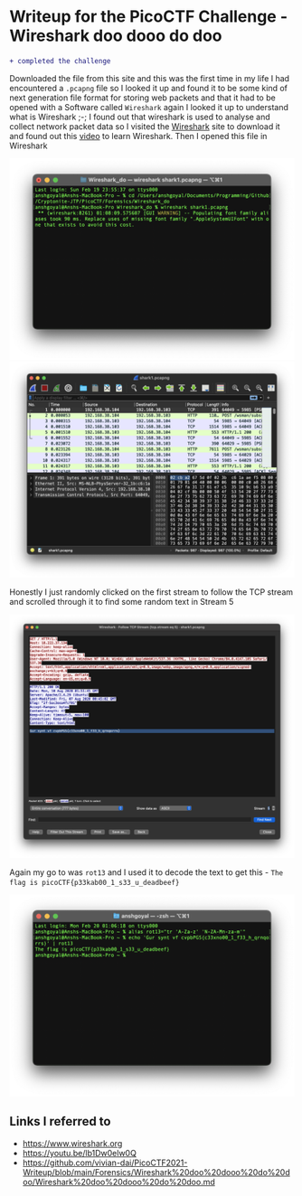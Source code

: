 # Writeup for the PicoCTF Challenge - Wireshark doo dooo do doo

```diff
+ completed the challenge
```

<!---
![Task](./assets/Screenshot%202023-02-19%20at%2011.41.48%20PM.png)
-->

Downloaded the file from this site and this was the first time in my life I had encountered a `.pcapng` file so I looked it up and found it to be some kind of next generation file format for storing web packets and that it had to be opened with a Software called `Wireshark` again I looked it up to understand what is Wireshark ;-; I found out that wireshark is used to analyse and collect network packet data so I visited the [Wireshark](https://www.wireshark.org) site to download it and found out this [video](https://youtu.be/lb1Dw0elw0Q) to learn Wireshark. Then I opened this file in Wireshark

![Terminal_open](./assets/Screenshot%202023-02-20%20at%201.16.10%20AM.png)
![Wireshark_open](./assets/Screenshot%202023-02-19%20at%2011.58.16%20PM.png)

Honestly I just randomly clicked on the first stream to follow the TCP stream and scrolled through it to find some random text in Stream 5

![Follow_stream](./assets/Screenshot%202023-02-20%20at%201.08.37%20AM.png)

Again my go to was `rot13` and I used it to decode the text to get this - `The flag is picoCTF{p33kab00_1_s33_u_deadbeef}`

![Get_flag](./assets/Screenshot%202023-02-20%20at%201.17.13%20AM.png)

## Links I referred to

-   https://www.wireshark.org
-   https://youtu.be/lb1Dw0elw0Q
-   https://github.com/vivian-dai/PicoCTF2021-Writeup/blob/main/Forensics/Wireshark%20doo%20dooo%20do%20doo/Wireshark%20doo%20dooo%20do%20doo.md
